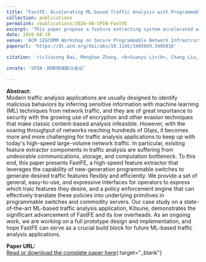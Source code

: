 ```yaml
---
title: "FastFE: Accelerating ML-based Traffic Analysis with Programmable Switches"
collection: publications
permalink: /publications/2020-08-SPIN-FastFE
excerpt: 'This paper propose a feature extracting system accelerated with programmable switches'
date: 2020-08-10
venue: 'ACM SIGCOMM Workshop on Secure Programmable Network Infrastructure (SPIN)'
paperurl: 'https://dl.acm.org/doi/abs/10.1145/3405669.3405818'

citation: '<i>Jiasong Bai, Menghao Zhang, <b>Guanyu Li</b>, Chang Liu, Mingwei Xu, Hongxin Hu. &quot;FastFE: Accelerating ML-based Traffic Analysis with Programmable Switches&quot;. In The 1st ACM SIGCOMM Workshop on Secure Programmable Network Infrastructure (SPIN ''20), August 14, 2020, Virtual Event, NY, USA.</i>'

cnrate: 'SPIN：网络领域新兴会议'

---
```

**Abstract:**  
Modern traffic analysis applications are usually designed to identify malicious behaviors by inferring sensitive information with machine learning (ML) techniques from network traffic, and they are of great importance to security with the growing use of encryption and other evasion techniques that make classic content-based analysis infeasible. However, with the soaring throughput of networks reaching hundreds of Gbps, it becomes more and more challenging for traffic analysis applications to keep up with today's high-speed large-volume network traffic. In particular, existing feature extractor components in traffic analysis are suffering from undesirable communications, storage, and computation bottleneck. To this end, this paper presents FastFE, a high-speed feature extractor that leverages the capability of new-generation programmable switches to generate desired traffic features flexibly and efficiently. We provide a set of general, easy-to-use, and expressive interfaces for operators to express which traic features they desire, and a policy enforcement engine that can effectively translate these policies into underlying primitives in programmable switches and commodity servers. Our case study on a state-of-the-art ML-based traffic analysis application, Kitsune, demonstrates the significant advancement of FastFE and its low overheads. As an ongoing work, we are working on a full prototype design and implementation, and hope FastFE can serve as a crucial build block for future ML-based traffic analysis applications.

**Paper URL:**  
[Read or download the complete paper here](https://dl.acm.org/doi/abs/10.1145/3405669.3405818){:target="\_blank"}
